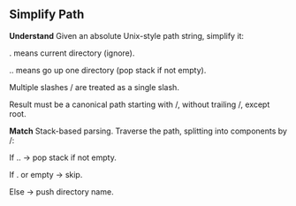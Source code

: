 ## Simplify Path
**Understand**
Given an absolute Unix-style path string, simplify it:

. means current directory (ignore).

.. means go up one directory (pop stack if not empty).

Multiple slashes / are treated as a single slash.

Result must be a canonical path starting with /, without trailing /, except root.

**Match**
Stack-based parsing. Traverse the path, splitting into components by /:

If .. → pop stack if not empty.

If . or empty → skip.

Else → push directory name.